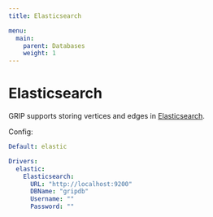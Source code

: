 ```yaml
---
title: Elasticsearch

menu:
  main:
    parent: Databases
    weight: 1
---
```


# Elasticsearch

GRIP supports storing vertices and edges in [Elasticsearch][elastic].

Config:

```yaml
Default: elastic

Drivers:
  elastic:
    Elasticsearch:
      URL: "http://localhost:9200"
      DBName: "gripdb"
      Username: ""
      Password: ""
```

[elastic]: https://www.elastic.co/
